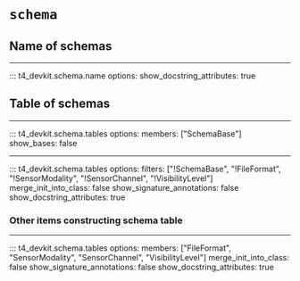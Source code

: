 # `schema`

## Name of schemas

---

<!-- prettier-ignore-start -->
::: t4_devkit.schema.name
    options:
        show_docstring_attributes: true
<!-- prettier-ignore-end -->

## Table of schemas

---

<!-- prettier-ignore-start -->

::: t4_devkit.schema.tables
    options:
        members: ["SchemaBase"]
        show_bases: false

---

::: t4_devkit.schema.tables
    options:
        filters: ["!SchemaBase", "!FileFormat", "!SensorModality", "!SensorChannel", "!VisibilityLevel"]
        merge_init_into_class: false
        show_signature_annotations: false
        show_docstring_attributes: true

### Other items constructing schema table

---

::: t4_devkit.schema.tables
    options:
        members: ["FileFormat", "SensorModality", "SensorChannel", "VisibilityLevel"]
        merge_init_into_class: false
        show_signature_annotations: false
        show_docstring_attributes: true

<!-- prettier-ignore-end -->
